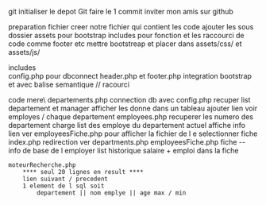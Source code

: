 git
    initialiser le depot Git
    faire le 1 commit 
    inviter mon amis sur github
    
preparation fichier
    creer notre fichier qui contient les code 
    ajouter les sous dossier 
        assets pour bootstrap 
        includes pour fonction et les raccourci de code comme footer etc 
        mettre bootstreap et placer dans assets/css/ et assets/js/

includes\
    config.php
        pour dbconnect
    header.php et footer.php
        integration bootstrap et avec balise semantique // racourci

code mere\ 
    departements.php 
        connection db avec config.php
        recuper list departement et manager
        afficher les donne dans un tableau
        ajouter lien voir employes / chaque departement 
    employees.php 
        recuperer les numero des departement 
        charge list des employe du departement actuel
        affiche info 
        lien ver employeesFiche.php pour afficher la fichier de l e 
         selectionner fiche
    index.php
        redirection ver departments.php
    employeesFiche.php
        fiche -- info de base de l employer 
        list historique salaire + emploi dans la fiche

    moteurRecherche.php
        **** seul 20 lignes en result ****
        lien suivant / precedent 
        1 element de l sql soit 
            departement || nom emplye || age max / min
        


